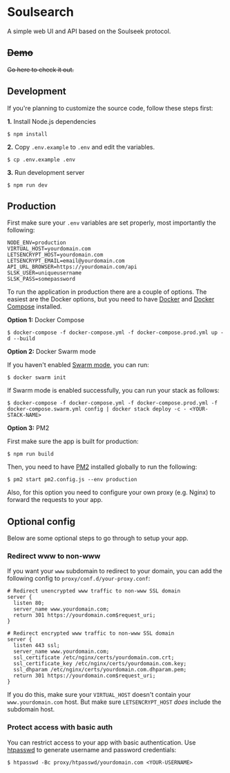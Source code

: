 # Soulsearch

A simple web UI and API based on the Soulseek protocol.

## ~~Demo~~

~~Go here to check it out.~~

## Development

If you're planning to customize the source code, follow these steps first:

**1.** Install Node.js dependencies

```
$ npm install
```

**2.** Copy `.env.example` to `.env` and edit the variables.

```
$ cp .env.example .env
```

**3.** Run development server

```
$ npm run dev
```

## Production

First make sure your `.env` variables are set properly, most importantly the following:

```
NODE_ENV=production
VIRTUAL_HOST=yourdomain.com
LETSENCRYPT_HOST=yourdomain.com
LETSENCRYPT_EMAIL=email@yourdomain.com
API_URL_BROWSER=https://yourdomain.com/api
SLSK_USER=uniqueusername
SLSK_PASS=somepassword
```

To run the application in production there are a couple of options. The easiest are the Docker options, but you need to have [Docker](https://docs.docker.com/get-started) and [Docker Compose](https://docs.docker.com/compose/install) installed.

**Option 1:** Docker Compose

```
$ docker-compose -f docker-compose.yml -f docker-compose.prod.yml up -d --build
```

**Option 2:** Docker Swarm mode

If you haven't enabled [Swarm mode](https://docs.docker.com/engine/swarm/), you can run:

```
$ docker swarm init
```

If Swarm mode is enabled successfully, you can run your stack as follows:

```
$ docker-compose -f docker-compose.yml -f docker-compose.prod.yml -f docker-compose.swarm.yml config | docker stack deploy -c - <YOUR-STACK-NAME>
```


**Option 3:** PM2

First make sure the app is built for production:

```
$ npm run build
```

Then, you need to have [PM2](https://pm2.keymetrics.io/) installed globally to run the following:

```
$ pm2 start pm2.config.js --env production
```

Also, for this option you need to configure your own proxy (e.g. Nginx) to forward the requests to your app.

## Optional config

Below are some optional steps to go through to setup your app.

### Redirect www to non-www

If you want your `www` subdomain to redirect to your domain, you can add the following config to `proxy/conf.d/your-proxy.conf`:

```
# Redirect unencrypted www traffic to non-www SSL domain
server {
  listen 80;
  server_name www.yourdomain.com;
  return 301 https://yourdomain.com$request_uri;
}

# Redirect encrypted www traffic to non-www SSL domain
server {
  listen 443 ssl;
  server_name www.yourdomain.com;
  ssl_certificate /etc/nginx/certs/yourdomain.com.crt;
  ssl_certificate_key /etc/nginx/certs/yourdomain.com.key;
  ssl_dhparam /etc/nginx/certs/yourdomain.com.dhparam.pem;
  return 301 https://yourdomain.com$request_uri;
}
```

If you do this, make sure your `VIRTUAL_HOST` doesn't contain your `www.yourdomain.com` host. But make sure `LETSENCRYPT_HOST` *does* include the subdomain host.

### Protect access with basic auth

You can restrict access to your app with basic authentication. Use [htpasswd](https://httpd.apache.org/docs/2.4/programs/htpasswd.html) to generate username and password credentials:

```
$ htpasswd -Bc proxy/htpasswd/yourdomain.com <YOUR-USERNAME>
```
